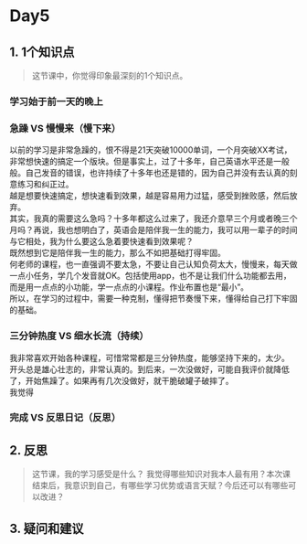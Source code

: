 # Day5

## 1. 1个知识点
> 这节课中，你觉得印象最深刻的1个知识点。

### 学习始于前一天的晚上

### 急躁 VS 慢慢来（慢下来）
以前的学习是非常急躁的，恨不得是21天突破10000单词，一个月突破XX考试，非常想快速的搞定一个版块。但是事实上，过了十多年，自己英语水平还是一般般。自己发音的错误，也许持续了十多年也还是错的，因为自己并没有去认真的刻意练习和纠正过。  
越是想要快速搞定，想快速看到效果，越是容易用力过猛，感受到挫败感，然后放弃。  
其实，我真的需要这么急吗？十多年都这么过来了，我还介意早三个月或者晚三个月吗？再说，我也想明白了，英语会是陪伴我一生的能力，我可以用一辈子的时间与它相处，我为什么要这么急着要快速看到效果呢？  
既然想到它是陪伴我一生的能力，那么不如把基础打得牢固。  
何老师的课程，也一直强调不要太急，不要让自己认知负荷太大，慢慢来，每天做一点小任务，学几个发音就OK。包括使用app，也不是让我们什么功能都去用，而是用一点点的小功能，学一点点的小课程。作业布置也是“最小”。  
所以，在学习的过程中，需要一种克制，懂得把节奏慢下来，懂得给自己打下牢固的基础。

### 三分钟热度 VS 细水长流（持续）
我非常喜欢开始各种课程，可惜常常都是三分钟热度，能够坚持下来的，太少。  
开头总是雄心壮志的，非常认真的。到后来，一次没做好，可能自我评价就降低了，开始焦躁了。如果再有几次没做好，就干脆破罐子破摔了。  
我觉得

### 完成 VS 反思日记（反思）


## 2. 反思
> 这节课，我的学习感受是什么？ 我觉得哪些知识对我本人最有用？本次课结束后，我意识到自己，有哪些学习优势或语言天赋？今后还可以有哪些可以改进？ 



## 3. 疑问和建议